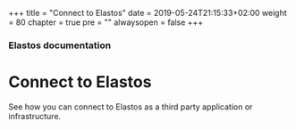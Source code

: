 +++
title = "Connect to Elastos"
date = 2019-05-24T21:15:33+02:00
weight = 80
chapter = true
pre = ""
alwaysopen = false
+++ 

### Elastos documentation

# Connect to Elastos

See how you can connect to Elastos as a third party application or infrastructure.